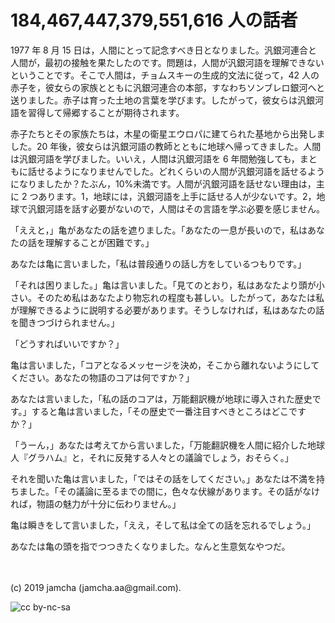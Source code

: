 

# 184,467,447,379,551,616 人の話者

1977 年 8 月 15 日は，人間にとって記念すべき日となりました。汎銀河連合と人間が，最初の接触を果たしたのです。問題は，人間が汎銀河語を理解できないということです。そこで人間は，チョムスキーの生成的文法に従って，42 人の赤子を，彼女らの家族とともに汎銀河連合の本部，すなわちソンブレロ銀河へと送りました。赤子は育った土地の言葉を学びます。したがって，彼女らは汎銀河語を習得して帰郷することが期待されます。

赤子たちとその家族たちは，木星の衛星エウロパに建てられた基地から出発しました。20 年後，彼女らは汎銀河語の教師とともに地球へ帰ってきました。人間は汎銀河語を学びました。いいえ，人間は汎銀河語を 6 年間勉強しても，まともに話せるようになりませんでした。どれくらいの人間が汎銀河語を話せるようになりましたか？たぶん，10%未満です。人間が汎銀河語を話せない理由は，主に 2 つあります。1，地球には，汎銀河語を上手に話せる人が少ないです。2，地球で汎銀河語を話す必要がないので，人間はその言語を学ぶ必要を感じません。

「ええと，」亀があなたの話を遮りました。「あなたの一息が長いので，私はあなたの話を理解することが困難です。」

あなたは亀に言いました，「私は普段通りの話し方をしているつもりです。」

「それは困りました。」亀は言いました。「見てのとおり，私はあなたより頭が小さい。そのため私はあなたより物忘れの程度も甚しい。したがって，あなたは私が理解できるように説明する必要があります。そうしなければ，私はあなたの話を聞きつづけられません。」

「どうすればいいですか？」

亀は言いました，「コアとなるメッセージを決め，そこから離れないようにしてください。あなたの物語のコアは何ですか？」

あなたは言いました，「私の話のコアは，万能翻訳機が地球に導入された歴史です。」すると亀は言いました，「その歴史で一番注目すべきところはどこですか？」

「うーん，」あなたは考えてから言いました，「万能翻訳機を人間に紹介した地球人『グラハム』と，それに反発する人々との議論でしょう，おそらく。」

それを聞いた亀は言いました，「ではその話をしてください。」あなたは不満を持ちました。「その議論に至るまでの間に，色々な伏線があります。その話がなければ，物語の魅力が十分に伝わりません。」

亀は瞬きをして言いました，「ええ，そして私は全ての話を忘れるでしょう。」

あなたは亀の頭を指でつつきたくなりました。なんと生意気なやつだ。

<br>
<br>
(c) 2019 jamcha (jamcha.aa@gmail.com).

![cc by-nc-sa](https://i.creativecommons.org/l/by-nc-sa/4.0/88x31.png)


